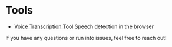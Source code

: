 # Tools

- [Voice Transcription Tool](https://google.com/intl/en/chrome/demos/speech.html)
  Speech detection in the browser

If you have any questions or run into issues, feel free to reach out!

